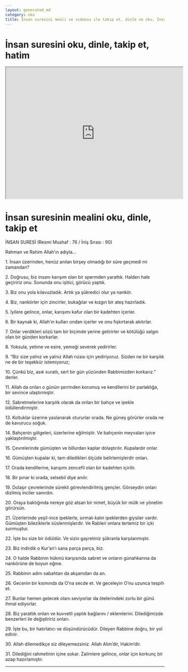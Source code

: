 ```yaml
---
layout: generated_md
category: oku
title: İnsan suresini meali ve videosu ile takip et, dinle ve oku, İnsan dinle, İnsan meali, hatim dinle, hatim yap.
---
```


<div class="container">
  <div class="row">
    <div class="col-lg-12">
      <h1>İnsan suresini oku, dinle, takip et, hatim</h1>
      <!--<div class="div-youtube-embed">-->
      <div class="">
        <iframe width="560" height="415" src="https://www.youtube.com/embed/">frameborder="0" allowfullscreen></iframe>
      </div>
    </div>
  </div>

  <div class="row">
    <div class="col-lg-12">
      <h1>İnsan suresinin mealini oku, dinle, takip et</h1>
      <div><p>İNSAN SURESİ (Resmi Mushaf : 76 / İniş Sırası : 90)</p><p>Rahman ve Rahim Allah’ın adıyla…</p><p></p><p></p><p>1. İnsan üzerinden, henüz anılan birşey olmadığı bir süre geçmedi mi zamandan?</p><p></p><p></p><p>2. Doğrusu, biz insanı karışım olan bir spermden yarattık. Halden hale geçiririz onu. Sonunda onu işitici, görücü yaptık.</p><p></p><p></p><p>3. Biz onu yola kılavuzladık. Artık ya şükredici olur ya nankör.</p><p></p><p></p><p>4. Biz, nankörler için zincirler, bukağılar ve kızgın bir ateş hazırladık.</p><p></p><p></p><p>5. İyilere gelince, onlar, karışımı kafur olan bir kadehten içerler.</p><p></p><p></p><p>6. Bir kaynak ki, Allah’ın kulları ondan içerler ve onu fışkırtarak akıtırlar.</p><p></p><p></p><p>7. Onlar verdikleri sözü tam bir biçimde yerine getirirler ve kötülüğü salgın olan bir günden korkarlar.</p><p></p><p></p><p>8. Yoksula, yetime ve esire, yemeği severek yedirirler.</p><p></p><p></p><p>9. “Biz size yalnız ve yalnız Allah rızası için yediriyoruz. Sizden ne bir karşılık ne de bir teşekkür istemiyoruz;</p><p></p><p></p><p>10. Çünkü biz, asık suratlı, sert bir gün yüzünden Rabbimizden korkarız.” derler.</p><p></p><p></p><p>11. Allah da onları o günün şerrinden korumuş ve kendilerini bir parlaklığa, bir sevince ulaştırmıştır.</p><p></p><p></p><p>12. Sabretmelerine karşılık olarak da onları bir bahçe ve ipekle ödüllendirmiştir.</p><p></p><p></p><p>13. Koltuklar üzerine yaslanarak otururlar orada. Ne güneş görürler orada ne de kavurucu soğuk.</p><p></p><p></p><p>14. Bahçenin gölgeleri, üzerlerine eğilmiştir. Ve bahçenin meyvaları iyice yaklaştırılmıştır.</p><p></p><p></p><p>15. Çevrelerinde gümüşten ve billurdan kaplar dolaştırılır. Kupalardır onlar.</p><p></p><p></p><p>16. Gümüşten kupalar ki, tam diledikleri ölçüde belirlemişlerdir onları.</p><p></p><p></p><p>17. Orada kendilerine, karışımı zencefil olan bir kadehten içirilir.</p><p></p><p></p><p>18. Bir pınar ki orada, selsebil diye anılır.</p><p></p><p></p><p>19. Dolaşır çevrelerinde sürekli görevlendirilmiş gençler. Görseydin onları dizilmiş inciler sanırdın.</p><p></p><p></p><p>20. Oraya baktığında nereye göz atsan bir nimet, büyük bir mülk ve yönetim görürsün.</p><p></p><p></p><p>21. Üzerlerinde yeşil-ince ipeklerle, sırmalı kalın ipeklerden giysiler vardır. Gümüşten bileziklerle süslenmişlerdir. Ve Rableri onlara tertemiz bir içki sunmuştur.</p><p></p><p></p><p>22. İşte bu size bir ödüldür. Ve sizin gayretiniz şükranla karşılanmıştır.</p><p></p><p></p><p>23. Biz indirdik o Kur’an’ı sana parça parça, biz.</p><p></p><p></p><p>24. O halde Rabbinin hükmü karşısında sabret ve onların günahkarına da nankörüne de boyun eğme.</p><p></p><p></p><p>25. Rabbinin adını sabahtan da akşamdan da an.</p><p></p><p></p><p>26. Gecenin bir kısmında da O’na secde et. Ve geceleyin O’nu uzunca tespih et.</p><p></p><p></p><p>27. Bunlar hemen gelecek olanı seviyorlar da ötelerindeki zorlu bir günü ihmal ediyorlar.</p><p></p><p></p><p>28. Biz yarattık onları ve kuvvetli yaptık bağlarını / eklemlerini. Dilediğimizde benzerleri ile değiştiririz onları.</p><p></p><p></p><p>29. İşte bu, bir hatırlatıcı ve düşündürücüdür. Dileyen Rabbine doğru, bir yol edinir.</p><p></p><p></p><p>30. Allah dilemedikçe siz dileyemezsiniz. Allah Alim’dir, Hakim’dir.</p><p></p><p></p><p>31. Dilediğini rahmetinin içine sokar. Zalimlere gelince, onlar için korkunç bir azap hazırlamıştır.</p><p></p><p></p><p></p><p></p></div>
    </div>
  </div>
</div>
<hr />